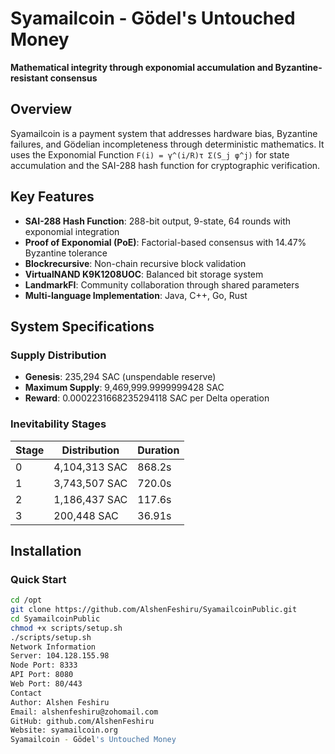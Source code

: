 # Syamailcoin - Gödel's Untouched Money

**Mathematical integrity through exponomial accumulation and Byzantine-resistant consensus**

## Overview

Syamailcoin is a payment system that addresses hardware bias, Byzantine failures, and Gödelian incompleteness through deterministic mathematics. It uses the Exponomial Function `F(i) = γ^(i/R)τ Σ(S_j φ^j)` for state accumulation and the SAI-288 hash function for cryptographic verification.

## Key Features

- **SAI-288 Hash Function**: 288-bit output, 9-state, 64 rounds with exponomial integration
- **Proof of Exponomial (PoE)**: Factorial-based consensus with 14.47% Byzantine tolerance
- **Blockrecursive**: Non-chain recursive block validation
- **VirtualNAND K9K1208UOC**: Balanced bit storage system
- **LandmarkFI**: Community collaboration through shared parameters
- **Multi-language Implementation**: Java, C++, Go, Rust

## System Specifications

### Supply Distribution
- **Genesis**: 235,294 SAC (unspendable reserve)
- **Maximum Supply**: 9,469,999.9999999428 SAC
- **Reward**: 0.0002231668235294118 SAC per Delta operation

### Inevitability Stages
| Stage | Distribution | Duration |
|-------|-------------|----------|
| 0 | 4,104,313 SAC | 868.2s |
| 1 | 3,743,507 SAC | 720.0s |
| 2 | 1,186,437 SAC | 117.6s |
| 3 | 200,448 SAC | 36.91s |

## Installation

### Quick Start

```bash
cd /opt
git clone https://github.com/AlshenFeshiru/SyamailcoinPublic.git
cd SyamailcoinPublic
chmod +x scripts/setup.sh
./scripts/setup.sh
Network Information
Server: 104.128.155.98
Node Port: 8333
API Port: 8080
Web Port: 80/443
Contact
Author: Alshen Feshiru
Email: alshenfeshiru@zohomail.com
GitHub: github.com/AlshenFeshiru
Website: syamailcoin.org
Syamailcoin - Gödel's Untouched Money
